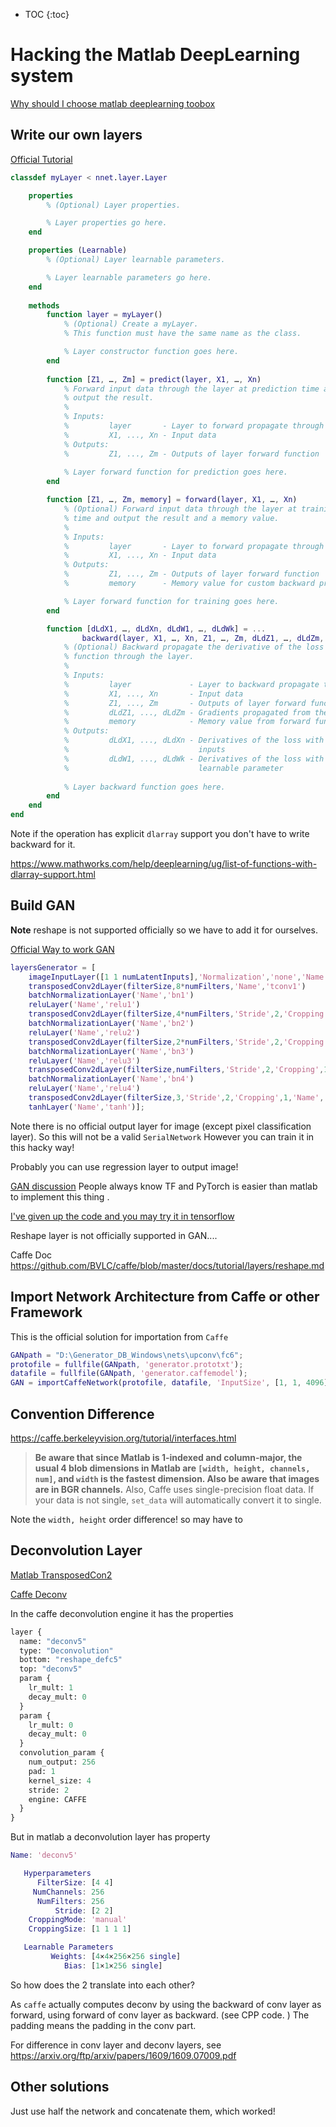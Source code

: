 * TOC
{:toc}
# Hacking the Matlab DeepLearning system

[Why should I choose matlab deeplearning toobox](https://www.mathworks.com/matlabcentral/answers/421259-why-should-i-choose-matlab-deep-learning-toolbox-over-other-opensource-frameworks-like-caffe-onnx)

## Write our own layers 

[Official Tutorial](https://www.mathworks.com/help/deeplearning/ug/define-custom-deep-learning-layer.html)

```matlab
classdef myLayer < nnet.layer.Layer

    properties
        % (Optional) Layer properties.

        % Layer properties go here.
    end

    properties (Learnable)
        % (Optional) Layer learnable parameters.

        % Layer learnable parameters go here.
    end
    
    methods
        function layer = myLayer()
            % (Optional) Create a myLayer.
            % This function must have the same name as the class.

            % Layer constructor function goes here.
        end
        
        function [Z1, …, Zm] = predict(layer, X1, …, Xn)
            % Forward input data through the layer at prediction time and
            % output the result.
            %
            % Inputs:
            %         layer       - Layer to forward propagate through
            %         X1, ..., Xn - Input data
            % Outputs:
            %         Z1, ..., Zm - Outputs of layer forward function
            
            % Layer forward function for prediction goes here.
        end

        function [Z1, …, Zm, memory] = forward(layer, X1, …, Xn)
            % (Optional) Forward input data through the layer at training
            % time and output the result and a memory value.
            %
            % Inputs:
            %         layer       - Layer to forward propagate through
            %         X1, ..., Xn - Input data
            % Outputs:
            %         Z1, ..., Zm - Outputs of layer forward function
            %         memory      - Memory value for custom backward propagation

            % Layer forward function for training goes here.
        end

        function [dLdX1, …, dLdXn, dLdW1, …, dLdWk] = ...
                backward(layer, X1, …, Xn, Z1, …, Zm, dLdZ1, …, dLdZm, memory)
            % (Optional) Backward propagate the derivative of the loss  
            % function through the layer.
            %
            % Inputs:
            %         layer             - Layer to backward propagate through
            %         X1, ..., Xn       - Input data
            %         Z1, ..., Zm       - Outputs of layer forward function            
            %         dLdZ1, ..., dLdZm - Gradients propagated from the next layers
            %         memory            - Memory value from forward function
            % Outputs:
            %         dLdX1, ..., dLdXn - Derivatives of the loss with respect to the
            %                             inputs
            %         dLdW1, ..., dLdWk - Derivatives of the loss with respect to each
            %                             learnable parameter
            
            % Layer backward function goes here.
        end
    end
end
```



Note if the operation has explicit `dlarray` support you don't have to write backward for it. 

https://www.mathworks.com/help/deeplearning/ug/list-of-functions-with-dlarray-support.html



## Build GAN

**Note** reshape is not supported officially so we have to add it for ourselves. 

[Official Way to work GAN](https://www.mathworks.com/help/deeplearning/examples/train-generative-adversarial-network.html) 

```matlab
layersGenerator = [
    imageInputLayer([1 1 numLatentInputs],'Normalization','none','Name','in')
    transposedConv2dLayer(filterSize,8*numFilters,'Name','tconv1')
    batchNormalizationLayer('Name','bn1')
    reluLayer('Name','relu1')
    transposedConv2dLayer(filterSize,4*numFilters,'Stride',2,'Cropping',1,'Name','tconv2')
    batchNormalizationLayer('Name','bn2')
    reluLayer('Name','relu2')
    transposedConv2dLayer(filterSize,2*numFilters,'Stride',2,'Cropping',1,'Name','tconv3')
    batchNormalizationLayer('Name','bn3')
    reluLayer('Name','relu3')
    transposedConv2dLayer(filterSize,numFilters,'Stride',2,'Cropping',1,'Name','tconv4')
    batchNormalizationLayer('Name','bn4')
    reluLayer('Name','relu4')
    transposedConv2dLayer(filterSize,3,'Stride',2,'Cropping',1,'Name','tconv5')
    tanhLayer('Name','tanh')];

```

Note there is no official output layer for image (except pixel classification layer). So this will not be a valid `SerialNetwork` However you can train it in this hacky way! 

Probably you can use regression layer to output image! 



[GAN discussion](https://www.mathworks.com/matlabcentral/answers/410141-how-to-fulfill-gan-generative-adversarial-networks-or-dcgan-in-matlab) People always know TF and PyTorch is easier than matlab to implement this thing .

[I've given up the code and you may try it in tensorflow](https://github.com/layumi/2016_GAN_Matlab#i-have-give-up-this-code-you-may-try-the-code-in-tensorflow) 

Reshape layer is not officially supported in GAN....

Caffe Doc https://github.com/BVLC/caffe/blob/master/docs/tutorial/layers/reshape.md

## Import Network Architecture from Caffe or other Framework 

This is the official solution for importation from `Caffe`

```matlab
GANpath = "D:\Generator_DB_Windows\nets\upconv\fc6";
protofile = fullfile(GANpath, 'generator.prototxt');
datafile = fullfile(GANpath, 'generator.caffemodel');
GAN = importCaffeNetwork(protofile, datafile, 'InputSize', [1, 1, 4096]);
```

## Convention Difference

https://caffe.berkeleyvision.org/tutorial/interfaces.html

> **Be aware that since Matlab is 1-indexed and column-major, the usual 4 blob dimensions in Matlab are `[width, height, channels, num]`, and `width` is the fastest dimension. Also be aware that images are in BGR channels.** Also, Caffe uses single-precision float data. If your data is not single, `set_data` will automatically convert it to single.

Note the `width, height` order difference! so may have to 

## Deconvolution Layer

[Matlab TransposedCon2](https://www.mathworks.com/help/deeplearning/ref/transposedconv2dlayer.html)

[Caffe Deconv](https://caffe.berkeleyvision.org/tutorial/layers/deconvolution.html) 

In the caffe deconvolution engine it has the properties

```protobuf
layer {
  name: "deconv5"           
  type: "Deconvolution"
  bottom: "reshape_defc5"
  top: "deconv5"
  param {
    lr_mult: 1
    decay_mult: 0
  }
  param {
    lr_mult: 0
    decay_mult: 0
  }
  convolution_param {
    num_output: 256
    pad: 1
    kernel_size: 4
    stride: 2
    engine: CAFFE
  }
}
```

But in matlab a deconvolution layer has property 

```matlab
Name: 'deconv5'

   Hyperparameters
      FilterSize: [4 4]
     NumChannels: 256
      NumFilters: 256
          Stride: [2 2]
    CroppingMode: 'manual'
    CroppingSize: [1 1 1 1]

   Learnable Parameters
         Weights: [4×4×256×256 single]
            Bias: [1×1×256 single]
```

So how does the 2 translate into each other? 

As `caffe` actually computes deconv by using the backward of conv layer as forward, using forward of conv layer as backward. (see CPP code. ) The padding means the padding in the conv part. 

For difference in conv layer and deconv layers, see https://arxiv.org/ftp/arxiv/papers/1609/1609.07009.pdf



## Other solutions

Just use half the network and concatenate them, which worked! 

